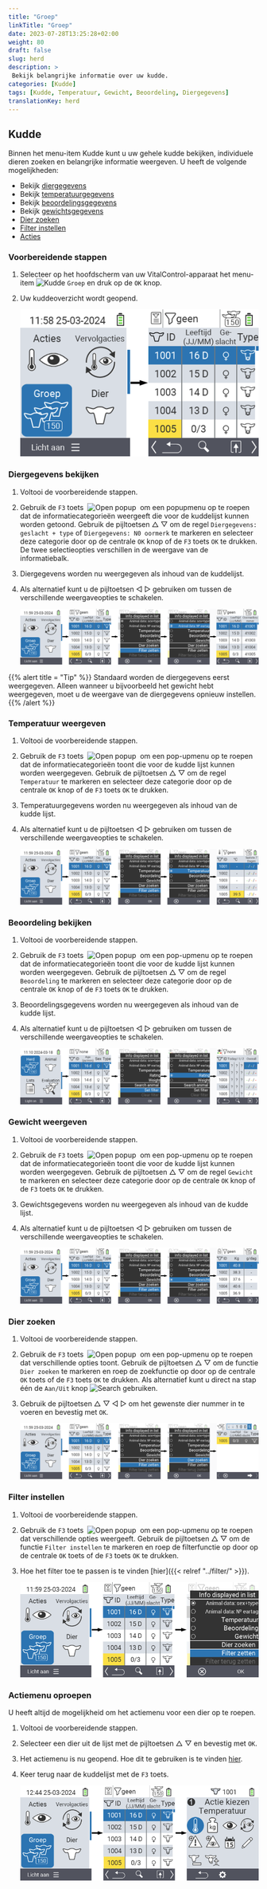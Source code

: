 ```yaml
---
title: "Groep"
linkTitle: "Groep"
date: 2023-07-28T13:25:28+02:00
weight: 80
draft: false
slug: herd
description: >
 Bekijk belangrijke informatie over uw kudde.
categories: [Kudde]
tags: [Kudde, Temperatuur, Gewicht, Beoordeling, Diergegevens]
translationKey: herd
---
```

## Kudde

Binnen het menu-item Kudde kunt u uw gehele kudde bekijken, individuele dieren zoeken en belangrijke informatie weergeven. U heeft de volgende mogelijkheden:

- Bekijk [diergegevens](#diergegevens-bekijken)
- Bekijk [temperatuurgegevens](#temperatuur-weergeven)
- Bekijk [beoordelingsgegevens](#beoordeling-bekijken)
- Bekijk [gewichtsgegevens](#gewicht-weergeven)
- [Dier zoeken](#dier-zoeken)
- [Filter instellen](#filter-instellen)
- [Acties](#actiemenu-oproepen)

### Voorbereidende stappen

1. Selecteer op het hoofdscherm van uw VitalControl-apparaat het menu-item <img src="/icons/main/herd.svg" width="60" align="bottom" alt="Kudde" /> `Groep` en druk op de `OK` knop.

2. Uw kuddeoverzicht wordt geopend.

    ![VitalControl: Menu Kudde](images/herde.png "Kudde")

### Diergegevens bekijken

1. Voltooi de voorbereidende stappen.

2. Gebruik de `F3` toets &nbsp;<img src="/icons/footer/open-popup.svg" width="15" align="bottom" alt="Open popup" />&nbsp; om een popupmenu op te roepen dat de informatiecategorieën weergeeft die voor de kuddelijst kunnen worden getoond. Gebruik de pijltoetsen △ ▽ om de regel `Diergegevens: geslacht + type` of `Diergegevens: N0 oormerk` te markeren en selecteer deze categorie door op de centrale `OK` knop of de `F3` toets `OK` te drukken. De twee selectieopties verschillen in de weergave van de informatiebalk.

3. Diergegevens worden nu weergegeven als inhoud van de kuddelijst.

4. Als alternatief kunt u de pijltoetsen ◁ ▷ gebruiken om tussen de verschillende weergaveopties te schakelen.

    ![VitalControl: Menu Kudde](images/animaldata.png "Diergegevens bekijken")

{{% alert title = "Tip" %}}
Standaard worden de diergegevens eerst weergegeven. Alleen wanneer u bijvoorbeeld het gewicht hebt weergegeven, moet u de weergave van de diergegevens opnieuw instellen.
{{% /alert %}}

### Temperatuur weergeven

1. Voltooi de voorbereidende stappen.

2. Gebruik de `F3` toets &nbsp;<img src="/icons/footer/open-popup.svg" width="15" align="bottom" alt="Open popup" />&nbsp; om een pop-upmenu op te roepen dat de informatiecategorieën toont die voor de kudde lijst kunnen worden weergegeven. Gebruik de pijltoetsen △ ▽ om de regel `Temperatuur` te markeren en selecteer deze categorie door op de centrale `OK` knop of de `F3` toets `OK` te drukken.

3. Temperatuurgegevens worden nu weergegeven als inhoud van de kudde lijst.

4. Als alternatief kunt u de pijltoetsen ◁ ▷ gebruiken om tussen de verschillende weergaveopties te schakelen.

    ![VitalControl: Menu Herd](images/temperature.png "Temperatuur weergeven")

### Beoordeling bekijken

1. Voltooi de voorbereidende stappen.

2. Gebruik de `F3` toets &nbsp;<img src="/icons/footer/open-popup.svg" width="15" align="bottom" alt="Open popup" />&nbsp; om een pop-upmenu op te roepen dat de informatiecategorieën toont die voor de kudde lijst kunnen worden weergegeven. Gebruik de pijltoetsen △ ▽ om de regel `Beoordeling` te markeren en selecteer deze categorie door op de centrale `OK` knop of de `F3` toets `OK` te drukken.

3. Beoordelingsgegevens worden nu weergegeven als inhoud van de kudde lijst.

4. Als alternatief kunt u de pijltoetsen ◁ ▷ gebruiken om tussen de verschillende weergaveopties te schakelen.

    ![VitalControl: Menu Herd](images/rating.png "Beoordeling bekijken")

### Gewicht weergeven

1. Voltooi de voorbereidende stappen.

2. Gebruik de `F3` toets &nbsp;<img src="/icons/footer/open-popup.svg" width="15" align="bottom" alt="Open popup" />&nbsp; om een pop-upmenu op te roepen dat de informatiecategorieën toont die voor de kudde lijst kunnen worden weergegeven. Gebruik de pijltoetsen △ ▽ om de regel `Gewicht` te markeren en selecteer deze categorie door op de centrale `OK` knop of de `F3` toets `OK` te drukken.

3. Gewichtsgegevens worden nu weergegeven als inhoud van de kudde lijst.

4. Als alternatief kunt u de pijltoetsen ◁ ▷ gebruiken om tussen de verschillende weergaveopties te schakelen.

    ![VitalControl: Menu Herd](images/weight.png "Gewicht weergeven")

### Dier zoeken

1. Voltooi de voorbereidende stappen.

2. Gebruik de `F3` toets &nbsp;<img src="/icons/footer/open-popup.svg" width="15" align="bottom" alt="Open popup" />&nbsp; om een pop-upmenu op te roepen dat verschillende opties toont. Gebruik de pijltoetsen △ ▽ om de functie `Dier zoeken` te markeren en roep de zoekfunctie op door op de centrale `OK` toets of de `F3` toets `OK` te drukken. Als alternatief kunt u direct na stap één de `Aan/Uit` knop <img src="/icons/footer/search.svg" width="15" align="bottom" alt="Search" /> gebruiken.

3. Gebruik de pijltoetsen △ ▽ ◁ ▷ om het gewenste dier nummer in te voeren en bevestig met `OK`.

    ![VitalControl: Menu Kudde](images/search.png "Dier zoeken")

### Filter instellen

1. Voltooi de voorbereidende stappen.

2. Gebruik de `F3` toets &nbsp;<img src="/icons/footer/open-popup.svg" width="15" align="bottom" alt="Open popup" />&nbsp; om een pop-upmenu op te roepen dat verschillende opties weergeeft. Gebruik de pijltoetsen △ ▽ om de functie `Filter instellen` te markeren en roep de filterfunctie op door op de centrale `OK` toets of de `F3` toets `OK` te drukken.

3. Hoe het filter toe te passen is te vinden [hier]({{< relref "../filter/" >}}).

    ![VitalControl: Menu Kudde](images/setfilter.png "Dier zoeken")

### Actiemenu oproepen

U heeft altijd de mogelijkheid om het actiemenu voor een dier op te roepen.

1. Voltooi de voorbereidende stappen.

2. Selecteer een dier uit de lijst met de pijltoetsen △ ▽ en bevestig met `OK`.

3. Het actiemenu is nu geopend. Hoe dit te gebruiken is te vinden [hier](../acties).

4. Keer terug naar de kuddelijst met de `F3` toets.

    ![VitalControl: Menu Kudde](images/action.png "Acties oproepen")
